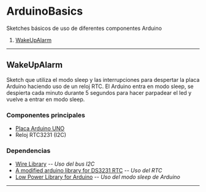 # ArduinoBasics
Sketches básicos de uso de diferentes componentes Arduino

1. [WakeUpAlarm](#wakeupalarm)

***

## WakeUpAlarm
Sketch que utiliza el modo sleep y las interrupciones para despertar la placa Arduino haciendo uso de un reloj RTC. El Arduino entra en modo sleep, se despierta cada minuto durante 5 segundos para hacer parpadear el led y vuelve a entrar en modo sleep.

### Componentes principales
- [Placa Arduino UNO](https://www.arduino.cc/en/Main/ArduinoBoardUno)
- Reloj RTC3231 (I2C)

### Dependencias
- [Wire Library](https://www.arduino.cc/en/Reference/Wire) *-- Uso del bus I2C*
- [A modified arduino library for DS3231 RTC](https://github.com/FabioCuomo/FabioCuomo-DS3231) *-- Uso del RTC*
- [Low Power Library for Arduino](https://github.com/rocketscream/Low-Power) *-- Uso del modo sleep de Arduino*

***
